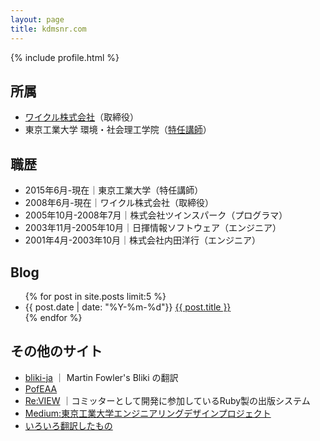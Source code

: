 ```yaml
---
layout: page
title: kdmsnr.com
---
```


{% include profile.html %}

## 所属

* <a href="http://www.waicrew.com">ワイクル株式会社</a>（取締役）
* 東京工業大学 環境・社会理工学院（<a href="http://t2r2.star.titech.ac.jp/cgi-bin/researcherinfo.cgi?q_researcher_content_number=CTT100692413">特任講師</a>）

## 職歴

* 2015年6月-現在｜東京工業大学（特任講師）
* 2008年6月-現在｜ワイクル株式会社（取締役）
* 2005年10月-2008年7月｜株式会社ツインスパーク（プログラマ）
* 2003年11月-2005年10月｜日揮情報ソフトウェア（エンジニア）
* 2001年4月-2003年10月｜株式会社内田洋行（エンジニア）

## Blog

<ul>
  {% for post in site.posts limit:5 %}
    <li>
      <span class="post-meta">{{ post.date | date: "%Y-%m-%d"}}</span>
      <a href="{{ post.url | replace: 'index.html', ''}}">{{ post.title }}</a>
    </li>
  {% endfor %}
</ul>

## その他のサイト

* [bliki-ja](http://bliki-ja.github.io/) ｜ Martin Fowler's Bliki の翻訳
* [PofEAA](http://bliki-ja.github.io/pofeaa/)
* [Re:VIEW](https://github.com/kmuto/review) ｜コミッターとして開発に参加しているRuby製の出版システム
* [Medium:東京工業大学エンジニアリングデザインプロジェクト](https://medium.com/titech-eng-and-design)
* [いろいろ翻訳したもの](/translations/)
